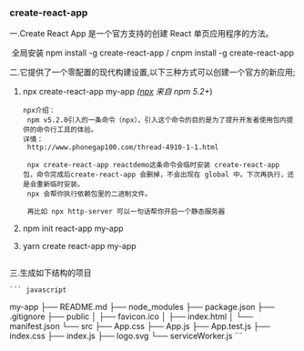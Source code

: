 ### create-react-app

一.Create React App 是一个官方支持的创建 React 单页应用程序的方法。

​		全局安装 npm install -g create-react-app  / cnpm install -g create-react-app

二.它提供了一个零配置的现代构建设置,以下三种方式可以创建一个官方的新应用;

1. npx create-react-app my-app  *([npx](https://medium.com/@maybekatz/introducing-npx-an-npm-package-runner-55f7d4bd282b) 来自 npm 5.2+*)

   ``` 
   npx介绍：
   	npm v5.2.0引入的一条命令（npx），引入这个命令的目的是为了提升开发者使用包内提供的命令行工具的体验。
   详情：
   	http://www.phonegap100.com/thread-4910-1-1.html
   
   	npx create-react-app reactdemo这条命令会临时安装 create-react-app 包，命令完成后create-react-app 会删掉，不会出现在 global 中。下次再执行，还是会重新临时安装。
   	npx 会帮你执行依赖包里的二进制文件。
   
   	再比如 npx http-server 可以一句话帮你开启一个静态服务器
   ```

2. npm init react-app my-app 

3. yarn create react-app my-app

   ``` 
   
   ```

   

三.生成如下结构的项目

    ``` javascript
my-app
├── README.md
├── node_modules
├── package.json
├── .gitignore
├── public
│   ├── favicon.ico
│   ├── index.html
│   └── manifest.json
└── src
    ├── App.css
    ├── App.js
    ├── App.test.js
    ├── index.css
    ├── index.js
    ├── logo.svg
    └── serviceWorker.js
    ```

